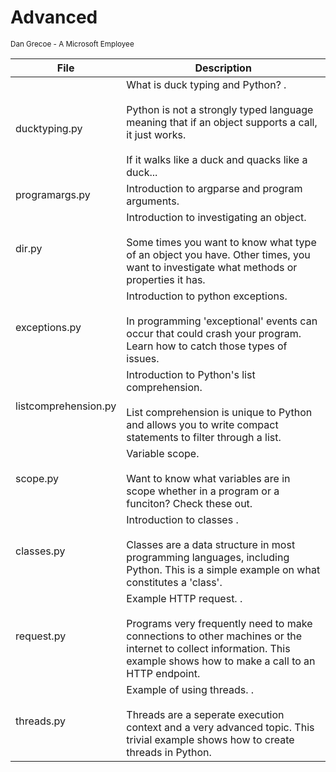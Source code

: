 # Advanced
<sub>Dan Grecoe - A Microsoft Employee </sub>

|File|Description|
|--------|--------------|
|ducktyping.py|What is duck typing and Python? .<br><br>Python is not a strongly typed language meaning that if an object supports a call, it just works. <br><br>If it walks like a duck and quacks like a duck... |
|programargs.py|Introduction to argparse and program arguments.|
|dir.py|Introduction to investigating an object.<br><br>Some times you want to know what type of an object you have. Other times, you want to investigate what methods or properties it has. |
|exceptions.py|Introduction to python exceptions.<br><br>In programming 'exceptional' events can occur that could crash your program. Learn how to catch those types of issues. |
|listcomprehension.py|Introduction to Python's list comprehension. <br><br>List comprehension is unique to Python and allows you to write compact statements to filter through a list. |
|scope.py|Variable scope.<br><br>Want to know what variables are in scope whether in a program or a funciton? Check these out. |
|classes.py|Introduction to classes .<br><br>Classes are a data structure in most programming languages, including Python. This is a simple example on what constitutes a 'class'. |
|request.py|Example HTTP request. .<br><br>Programs very frequently need to make connections to other machines or the internet to collect information. This example shows how to make a call to an HTTP endpoint. |
|threads.py|Example of using threads. .<br><br>Threads are a seperate execution context and a very advanced topic. This trivial example shows how to create threads in Python. |

